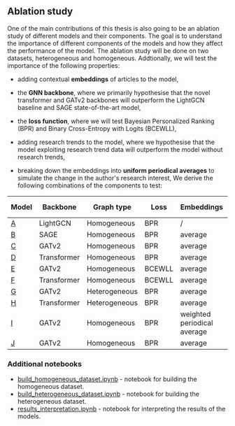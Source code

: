 ## Ablation study

One of the main contributions of this thesis is also going to be an ablation study of different models and their
components. The goal is to understand the importance of different components of the models and how they affect the
performance of the model. The ablation study will be done on two datasets, heterogeneous and homogeneous. Addtionally,
we will test the importance of the following properties:

- adding contextual **embeddings** of articles to the model,

- the **GNN backbone**, where we primarily hypothesise that the novel transformer and GATv2 backbones will outperform
  the LightGCN baseline and SAGE state-of-the-art model,
- the **loss function**, where we will test Bayesian Personalized Ranking (BPR) and Binary Cross-Entropy with
  Logits (BCEWLL),
- adding research trends to the model, where we hypothesise that the model exploiting research trend data will
  outperform the model without research trends,
- breaking down the embeddings into **uniform periodical averages** to simulate the change in the author's research
  interest,
  We derive the following combinations of the components to test:

| Model              | Backbone    | Graph type    | Loss   | Embeddings                  | Research trends? | 
|--------------------|-------------|---------------|--------|-----------------------------|------------------|
| [A](model_A.ipynb) | LightGCN    | Homogeneous   | BPR    | /                           | No               | 
| [B](model_B.ipynb) | SAGE        | Homogeneous   | BPR    | average                     | No               | 
| [C](model_C.ipynb) | GATv2       | Homogeneous   | BPR    | average                     | No               | 
| [D](model_D.ipynb) | Transformer | Homogeneous   | BPR    | average                     | No               | 
| [E](model_E.ipynb) | GATv2       | Homogeneous   | BCEWLL | average                     | No               | 
| [F](model_F.ipynb) | Transformer | Homogeneous   | BCEWLL | average                     | No               | 
| [G](model_G.ipynb) | GATv2       | Heterogeneous | BPR    | average                     | No               | 
| [H](model_G.ipynb) | Transformer | Heterogeneous | BPR    | average                     | No               | 
| [I](model_H.ipynb) | GATv2       | Homogeneous   | BPR    | weighted periodical average | No               | 
| [J](model_J.ipynb) | GATv2       | Homogeneous   | BPR    | average                     | Yes              | 

### Additional notebooks

- [build_homogeneous_dataset.ipynb](build_homogeneous_dataset.ipynb) - notebook for building the homogeneous dataset.
- [build_heterogeneous_dataset.ipynb](build_heterogeneous_dataset.ipynb) - notebook for building the heterogeneous
  dataset.
- [results_interpretation.ipynb](results_interpretation.ipynb) - notebook for interpreting the results of the models.